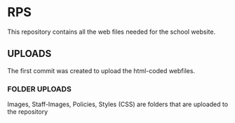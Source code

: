 # RPS
This repository contains all the web files needed for the school website. <br>
## UPLOADS
The first commit was created to upload the html-coded webfiles. <br>
### FOLDER UPLOADS
Images, Staff-Images, Policies, Styles (CSS) are folders that are uploaded to the repository
